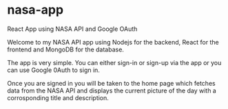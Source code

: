 # nasa-app
React App using NASA API and Google OAuth

Welcome to my NASA API app using Nodejs for the backend, React for the frontend and MongoDB for the database.

The app is very simple. You can either sign-in or sign-up via the app or you can use Google 0Auth to sign in.

Once you are signed in you will be taken to the home page which fetches data from the NASA API and displays the current picture of the day with a corrosponding title and description.
